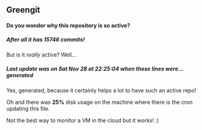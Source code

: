 ## Greengit

#### Do you wonder why this repository is so active?

##### After all it has 15746 commits!

But is it *really* active? Well...

##### Last update was on Sat Nov 28 at 22:25:04 when those lines were... generated

Yes, generated, because it certainly helps a lot to have such an active repo!

Oh and there was **25%** disk usage on the machine
where there is the cron updating this file.

Not the best way to monitor a VM in the cloud but it works! :)
